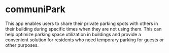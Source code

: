 # communiPark

This app enables users to share their private parking spots with others in their building during specific times when they are not using them. This can help optimize parking space utilization in buildings and provide a convenient solution for residents who need temporary parking for guests or other purposes.
